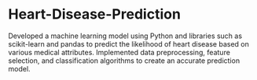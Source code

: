 # Heart-Disease-Prediction
Developed a machine learning model using Python and libraries such as scikit-learn and pandas to predict the likelihood of heart disease based on various medical attributes. Implemented data preprocessing, feature selection, and classification algorithms to create an accurate prediction model.
